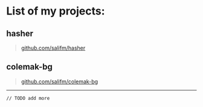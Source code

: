 # List of my projects:

## hasher

> [github.com/salifm/hasher](https://github.com/salifm/hasher)

## colemak-bg

> [github.com/salifm/colemak-bg](https://github.com/salifm/colemak-bg)

---

```
// TODO add more
```